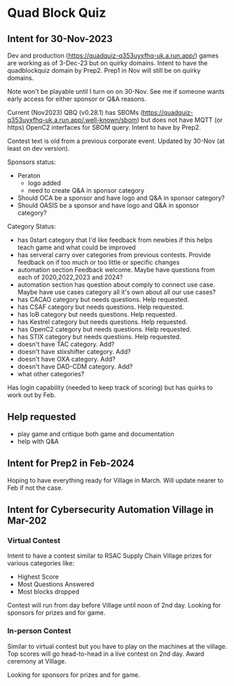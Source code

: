 # Quad Block Quiz
## Intent for 30-Nov-2023
Dev and production (https://quadquiz-q353uyxfhq-uk.a.run.app/) games are working as of 3-Dec-23 but on quirky domains. Intent to have the quadblockquiz domain by Prep2. 
Prep1 in Nov will still be on quirky domains.

Note won't be playable until I turn on on 30-Nov. 
See me if someone wants early access for either sponsor or Q&A reasons.

Current (Nov2023) QBQ (v0.28.1) has SBOMs (https://quadquiz-q353uyxfhq-uk.a.run.app/.well-known/sbom) but does not have MQTT (or https) OpenC2 interfaces for SBOM query. Intent to have by Prep2.

Contest text is old from a previous corporate event.
Updated by 30-Nov (at least on dev version).

Sponsors status:
- Peraton
   + logo added
   + need to create Q&A in sponsor category 
- Should OCA be a sponsor and have logo and Q&A in sponsor category?
- Should OASIS be a sponsor and have logo and Q&A in sponsor category?

Category Status:
- has 0start category that I'd like feedback from newbies if this helps teach game and what could be improved
- has serveral carry over categories from previous contests. Provide feedback on if too much or too little or specific changes
- automation section Feedback welcome. Maybe have questions from each of 2020,2022,2023 and 2024?
- automation section has question about comply to connect use case. Maybe have use cases category all it's own about all our use cases?
- has CACAO category but needs questions. Help requested.
- has CSAF category but needs questions. Help requested.
- has IoB category but needs questions. Help requested.
- has Kestrel category but needs questions. Help requested.
- has OpenC2 category but needs questions. Help requested.
- has STIX category but needs questions. Help requested.
- doesn't have TAC category. Add?
- doesn't have stixshifter category. Add?
- doesn't have OXA category. Add?
- doesn't have DAD-CDM category. Add?
- what other categories?

Has login capability (needed to keep track of scoring) but has quirks to work out by Feb.

## Help requested
- play game and critique both game and documentation
- help with Q&A

## Intent for Prep2 in Feb-2024
Hoping to have everything ready for Village in March. 
Will update nearer to Feb if not the case.


## Intent for Cybersecurity Automation Village in Mar-202
### Virtual Contest
Intent to have a contest similar to RSAC Supply Chain Village
prizes for various categories like:
- Highest Score
- Most Questions Answered
- Most blocks dropped

Contest will run from day before Village until noon of 2nd day.
Looking for sponsors for prizes and for game.
### In-person Contest
Similar to virtual contest but you have to play on the machines at the village.
Top scores will go head-to-head in a live contest on 2nd day.
Award ceremony at Village.

Looking for sponsors for prizes and for game.